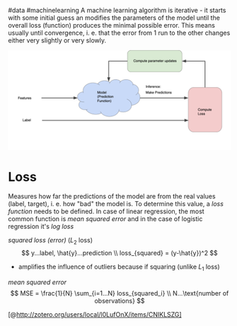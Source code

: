 #data #machinelearning
A machine learning algorithm is iterative - it starts with some initial guess an modifies the parameters of the model until the overall loss (function) produces the minimal possible error. This means usually until convergence, i. e. that the error from 1 run to the other changes either very slightly or very slowly.

![815f73eb5c2642786cba64e579389fd3.png](815f73eb5c2642786cba64e579389fd3.png)


# Loss
Measures how far the predictions of the model are from the real values (label, target), i. e. how "bad" the model is. To determine this value, a _loss function_ needs to be defined. In case of linear regression, the most common function is _mean squared error_ and in the case of logistic regression it's _log loss_

_squared loss (error)_ ($L_2$ loss)
$$
y...label, \hat{y}...prediction \\
loss_{squared} = (y-\hat{y})^2
$$
* amplifies the influence of outliers because if squaring (unlike $L_1$ loss)

_mean squared error_
$$
MSE = \frac{1}{N} \sum_{i=1...N} loss_{squared_i} \\
N...\text{number of observations}
$$


[@http://zotero.org/users/local/l0LufOnX/items/CNIKLSZG]

